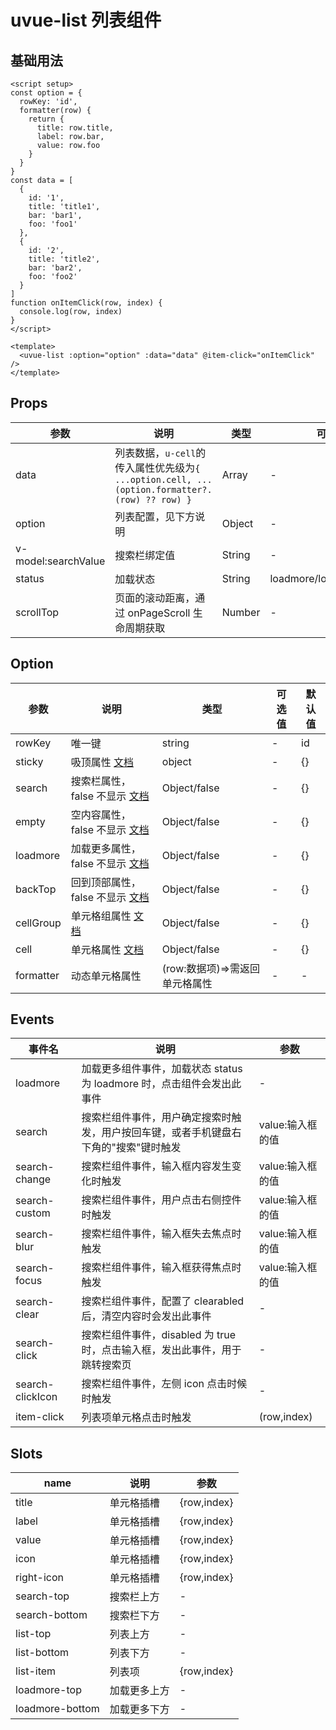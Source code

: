 # uvue-list 列表组件

## 基础用法

```vue
<script setup>
const option = {
  rowKey: 'id',
  formatter(row) {
    return {
      title: row.title,
      label: row.bar,
      value: row.foo
    }
  }
}
const data = [
  {
    id: '1',
    title: 'title1',
    bar: 'bar1',
    foo: 'foo1'
  },
  {
    id: '2',
    title: 'title2',
    bar: 'bar2',
    foo: 'foo2'
  }
]
function onItemClick(row, index) {
  console.log(row, index)
}
</script>

<template>
  <uvue-list :option="option" :data="data" @item-click="onItemClick" />
</template>
```

## Props

| 参数                | 说明                                                                                          | 类型   | 可选值                  | 默认值   |
| ------------------- | --------------------------------------------------------------------------------------------- | ------ | ----------------------- | -------- |
| data                | 列表数据，`u-cell`的传入属性优先级为`{ ...option.cell, ...(option.formatter?.(row) ?? row) }` | Array  | -                       | []       |
| option              | 列表配置，见下方说明                                                                          | Object | -                       | {}       |
| v-model:searchValue | 搜索栏绑定值                                                                                  | String | -                       | -        |
| status              | 加载状态                                                                                      | String | loadmore/loading/nomore | loadmore |
| scrollTop           | 页面的滚动距离，通过 onPageScroll 生命周期获取                                                | Number | -                       | 0        |

## Option

| 参数      | 说明                                                                                             | 类型                           | 可选值 | 默认值 |
| --------- | ------------------------------------------------------------------------------------------------ | ------------------------------ | ------ | ------ |
| rowKey    | 唯一键                                                                                           | string                         | -      | id     |
| sticky    | 吸顶属性 [文档](https://uiadmin.net/uview-plus/components/sticky.html#props)                     | object                         | -      | {}     |
| search    | 搜索栏属性，false 不显示 [文档](https://uiadmin.net/uview-plus/components/search.html#props)     | Object/false                   | -      | {}     |
| empty     | 空内容属性，false 不显示 [文档](https://uiadmin.net/uview-plus/components/empty.html#props)      | Object/false                   | -      | {}     |
| loadmore  | 加载更多属性，false 不显示 [文档](https://uiadmin.net/uview-plus/components/loadmore.html#props) | Object/false                   | -      | {}     |
| backTop   | 回到顶部属性，false 不显示 [文档](https://uiadmin.net/uview-plus/components/backTop.html#props)  | Object/false                   | -      | {}     |
| cellGroup | 单元格组属性 [文档](https://uiadmin.net/uview-plus/components/cell.html#cellgroup-props)         | Object/false                   | -      | {}     |
| cell      | 单元格属性 [文档](https://uiadmin.net/uview-plus/components/cell.html#cell-props)                | Object/false                   | -      | {}     |
| formatter | 动态单元格属性                                                                                   | (row:数据项)=>需返回单元格属性 | -      | -      |

## Events

| 事件名           | 说明                                                                                 | 参数             |
| ---------------- | ------------------------------------------------------------------------------------ | ---------------- |
| loadmore         | 加载更多组件事件，加载状态 status 为 loadmore 时，点击组件会发出此事件               | -                |
| search           | 搜索栏组件事件，用户确定搜索时触发，用户按回车键，或者手机键盘右下角的"搜索"键时触发 | value:输入框的值 |
| search-change    | 搜索栏组件事件，输入框内容发生变化时触发                                             | value:输入框的值 |
| search-custom    | 搜索栏组件事件，用户点击右侧控件时触发                                               | value:输入框的值 |
| search-blur      | 搜索栏组件事件，输入框失去焦点时触发                                                 | value:输入框的值 |
| search-focus     | 搜索栏组件事件，输入框获得焦点时触发                                                 | value:输入框的值 |
| search-clear     | 搜索栏组件事件，配置了 clearabled 后，清空内容时会发出此事件                         | -                |
| search-click     | 搜索栏组件事件，disabled 为 true 时，点击输入框，发出此事件，用于跳转搜索页          | -                |
| search-clickIcon | 搜索栏组件事件，左侧 icon 点击时候时触发                                             | -                |
| item-click       | 列表项单元格点击时触发                                                               | (row,index)      |

## Slots

| name            | 说明         | 参数         |
| --------------- | ------------ | ------------ |
| title           | 单元格插槽   | \{row,index} |
| label           | 单元格插槽   | \{row,index} |
| value           | 单元格插槽   | \{row,index} |
| icon            | 单元格插槽   | \{row,index} |
| right-icon      | 单元格插槽   | \{row,index} |
| search-top      | 搜索栏上方   | -            |
| search-bottom   | 搜索栏下方   | -            |
| list-top        | 列表上方     | -            |
| list-bottom     | 列表下方     | -            |
| list-item       | 列表项       | \{row,index} |
| loadmore-top    | 加载更多上方 | -            |
| loadmore-bottom | 加载更多下方 | -            |

